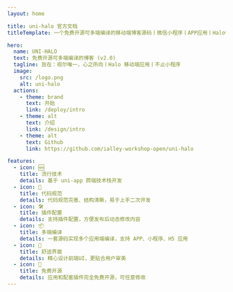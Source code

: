 ```yaml
---
layout: home

title: uni-halo 官方文档
titleTemplate: 一个免费开源可多端编译的移动端博客源码丨微信小程序丨APP应用丨Halo微信小程序丨uni-halo丨uni-halo 2.0

hero:
  name: UNI-HALO
  text: 免费开源可多端编译的博客 (v2.0)
  tagline: 旨在：视尔唯一，心之所向丨Halo 移动端应用丨不止小程序
  image:
    src: /logo.png
    alt: uni-halo
  actions:
    - theme: brand
      text: 开始
      link: /deploy/intro
    - theme: alt
      text: 介绍
      link: /design/intro
    - theme: alt
      text: Github
      link: https://github.com/ialley-workshop-open/uni-halo

features:
  - icon: 🆕
    title: 流行技术
    details: 基于 uni-app 跨端技术栈开发
  - icon: 🦋
    title: 代码规范
    details: 代码规范完善、结构清晰，易于上手二次开发
  - icon: 🛠️
    title: 插件配置
    details: 支持插件配置，方便发布后动态修改内容
  - icon: 📦
    title: 多端编译
    details: 一套源码实现多个应用端编译，支持 APP、小程序、H5 应用
  - icon: 🔩
    title: 舒适界面
    details: 精心设计前端UI，更贴合用户审美
  - icon: 🔑
    title: 免费开源
    details: 应用和配套插件完全免费开源，可任意修改
---
```



<CustomUsingExamples></CustomUsingExamples>

<CustomFooter></CustomFooter>
